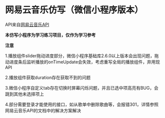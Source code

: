 网易云音乐仿写（微信小程序版本）
===

API来自[网易云音乐API](https://github.com/Binaryify/NeteaseCloudMusicApi)

__本仿写小程序为学习练习项目，仅作为学习参考__

**注意**

1.播放组件slider拖动进度部分，微信小程序基础库2.6.0以上版本会出现问题，拖动进度条后监听播放的onTimeUpdate会失效，考虑重写全局的播放组件，弃用现API

2.播放组件获取duration存在获取不到的问题

3.微信小程序自定义tab存在切换时屏幕闪烁问题，并且已选中项高亮有BUG，会跳到其他未选择项上

4.部分需要登录才能使用的接口，如从歌单中删除歌曲等，会报错301，详情参照网易云音乐API的文档中的解决方案解决


